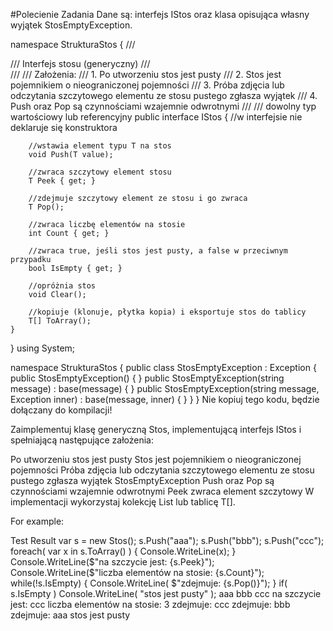 #Polecienie Zadania
Dane są: interfejs IStos<T> oraz klasa opisująca własny wyjątek StosEmptyException.

namespace StrukturaStos
{
    /// <summary>
    /// Interfejs stosu (generyczny)
    /// </summary>
    /// <remarks>
    /// Założenia:
    /// 1. Po utworzeniu stos jest pusty
    /// 2. Stos jest pojemnikiem o nieograniczonej pojemności
    /// 3. Próba zdjęcia lub odczytania szczytowego elementu ze stosu pustego zgłasza wyjątek
    /// 4. Push oraz Pop są czynnościami wzajemnie odwrotnymi
    /// </remarks>
    /// <typeparam name="T">dowolny typ wartościowy lub referencyjny</typeparam>
    public interface IStos<T>
    {
        //w interfejsie nie deklaruje się konstruktora

        //wstawia element typu T na stos
        void Push(T value);

        //zwraca szczytowy element stosu
        T Peek { get; }

        //zdejmuje szczytowy element ze stosu i go zwraca
        T Pop();

        //zwraca liczbę elementów na stosie
        int Count { get; }

        //zwraca true, jeśli stos jest pusty, a false w przeciwnym przypadku
        bool IsEmpty { get; }

        //opróżnia stos
        void Clear();

        //kopiuje (klonuje, płytka kopia) i eksportuje stos do tablicy
        T[] ToArray();
    }
}
using System;

namespace StrukturaStos
{
    public class StosEmptyException : Exception
    {
        public StosEmptyException() { }
        public StosEmptyException(string message) : base(message) { }
        public StosEmptyException(string message, Exception inner) : base(message, inner) { }
    }
}
Nie kopiuj tego kodu, będzie dołączany do kompilacji!

Zaimplementuj klasę generyczną Stos<T>, implementującą interfejs IStos<T> i spełniającą następujące założenia:

Po utworzeniu stos jest pusty
Stos jest pojemnikiem o nieograniczonej pojemności
Próba zdjęcia lub odczytania szczytowego elementu ze stosu pustego zgłasza wyjątek StosEmptyException
Push oraz Pop są czynnościami wzajemnie odwrotnymi
Peek zwraca element szczytowy
W implementacji wykorzystaj kolekcję List<T> lub tablicę T[].

For example:

Test	Result
var s = new Stos<string>();
s.Push("aaa");
s.Push("bbb");
s.Push("ccc");
foreach( var x in s.ToArray() )
{
  Console.WriteLine(x);
}
Console.WriteLine($"na szczycie jest: {s.Peek}");
Console.WriteLine($"liczba elementów na stosie: {s.Count}");
while(!s.IsEmpty)
{
  Console.WriteLine( $"zdejmuje: {s.Pop()}");
}
if( s.IsEmpty )
  Console.WriteLine( "stos jest pusty" );
aaa
bbb
ccc
na szczycie jest: ccc
liczba elementów na stosie: 3
zdejmuje: ccc
zdejmuje: bbb
zdejmuje: aaa
stos jest pusty